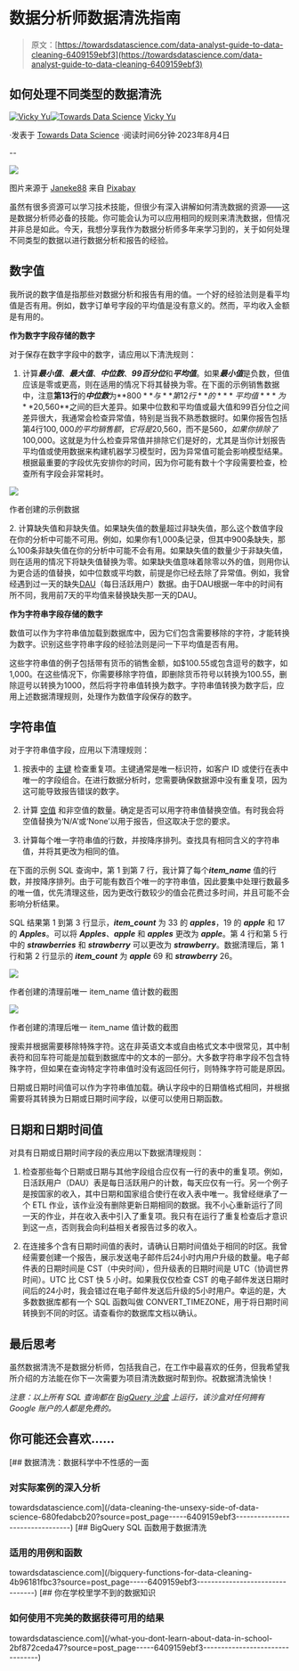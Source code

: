 # 数据分析师数据清洗指南

> 原文：[https://towardsdatascience.com/data-analyst-guide-to-data-cleaning-6409159ebf3](https://towardsdatascience.com/data-analyst-guide-to-data-cleaning-6409159ebf3)

## 如何处理不同类型的数据清洗

[](https://madfordata.medium.com/?source=post_page-----6409159ebf3--------------------------------)[![Vicky Yu](../Images/54a32f45ebd13a18811912877f60f2f7.png)](https://madfordata.medium.com/?source=post_page-----6409159ebf3--------------------------------)[](https://towardsdatascience.com/?source=post_page-----6409159ebf3--------------------------------)[![Towards Data Science](../Images/a6ff2676ffcc0c7aad8aaf1d79379785.png)](https://towardsdatascience.com/?source=post_page-----6409159ebf3--------------------------------) [Vicky Yu](https://madfordata.medium.com/?source=post_page-----6409159ebf3--------------------------------)

·发表于 [Towards Data Science](https://towardsdatascience.com/?source=post_page-----6409159ebf3--------------------------------) ·阅读时间6分钟·2023年8月4日

--

![](../Images/07a0be03e19ccd76543c5e5b692bc784.png)

图片来源于 [Janeke88](https://pixabay.com/users/janeke88-975535/?utm_source=link-attribution&utm_medium=referral&utm_campaign=image&utm_content=880462) 来自 [Pixabay](https://pixabay.com//?utm_source=link-attribution&utm_medium=referral&utm_campaign=image&utm_content=880462)

虽然有很多资源可以学习技术技能，但很少有深入讲解如何清洗数据的资源——这是数据分析师必备的技能。你可能会认为可以应用相同的规则来清洗数据，但情况并非总是如此。今天，我想分享我作为数据分析师多年来学习到的，关于如何处理不同类型的数据以进行数据分析和报告的经验。

## 数字值

我所说的数字值是指那些对数据分析和报告有用的值。一个好的经验法则是看平均值是否有用。例如，数字订单号字段的平均值是没有意义的。然而，平均收入金额是有用的。

**作为数字字段存储的数字**

对于保存在数字字段中的数字，请应用以下清洗规则：

1.  计算***最小值***、***最大值***、***中位数***、***99百分位***和***平均值***。如果***最小值***是负数，但值应该是零或更高，则在适用的情况下将其替换为零。在下面的示例销售数据中，注意**第13行**的***中位数***为**$800**与**第12行**的***平均值***为**$20,560**之间的巨大差异。如果中位数和平均值或最大值和99百分位之间差异很大，我通常会检查异常值，特别是当我不熟悉数据时。如果你报告包括第4行$100,000的平均销售额，它将是$20,560，而不是$560，如果你排除了$100,000。这就是为什么检查异常值并排除它们是好的，尤其是当你计划报告平均值或使用数据来构建机器学习模型时，因为异常值可能会影响模型结果。根据最重要的字段优先安排你的时间，因为你可能有数十个字段需要检查，检查所有字段会非常耗时。

![](../Images/e719daf0612f9ec95762414163e89177.png)

作者创建的示例数据

2\. 计算缺失值和非缺失值。如果缺失值的数量超过非缺失值，那么这个数值字段在你的分析中可能不可用。例如，如果你有1,000条记录，但其中900条缺失，那么100条非缺失值在你的分析中可能不会有用。如果缺失值的数量少于非缺失值，则在适用的情况下将缺失值替换为零。如果缺失值意味着除零以外的值，则用你认为更合适的值替换，如中位数或平均数，前提是你已经去除了异常值。例如，我曾经遇到过一天的缺失[DAU](https://baremetrics.com/academy/daily_active_user)（每日活跃用户）数据。由于DAU根据一年中的时间有所不同，我用前7天的平均值来替换缺失那一天的DAU。

**作为字符串字段存储的数字**

数值可以作为字符串值加载到数据库中，因为它们包含需要移除的字符，才能转换为数字。识别这些字符串字段的经验法则是问一下平均值是否有用。

这些字符串值的例子包括带有货币的销售金额，如$100.55或包含逗号的数字，如1,000。在这些情况下，你需要移除字符值，即删除货币符号以转换为100.55，删除逗号以转换为1000，然后将字符串值转换为数字。字符串值转换为数字后，应用上述数据清理规则，处理作为数值字段保存的数字。

## **字符串值**

对于字符串值字段，应用以下清理规则：

1.  按表中的 [主键](https://www.techopedia.com/definition/5547/primary-key) 检查重复项。主键通常是唯一标识符，如客户 ID 或使行在表中唯一的字段组合。在进行数据分析时，您需要确保数据源中没有重复项，因为这可能导致报告错误的数字。

1.  计算 [空值](https://www.w3schools.com/sql/sql_null_values.asp) 和非空值的数量。确定是否可以用字符串值替换空值。有时我会将空值替换为‘N/A’或‘None’以用于报告，但这取决于您的要求。

1.  计算每个唯一字符串值的行数，并按降序排列。查找具有相同含义的字符串值，并将其更改为相同的值。

在下面的示例 SQL 查询中，第 1 到第 7 行，我计算了每个***item_name*** 值的行数，并按降序排列。由于可能有数百个唯一的字符串值，因此要集中处理行数最多的唯一值，优先清理这些，因为更改行数较少的值会花费过多时间，并且可能不会影响分析结果。

SQL 结果第 1 到第 3 行显示，***item_count*** 为 33 的 ***apples***，19 的 ***apple*** 和 17 的 ***Apples***。可以将 ***Apples***、***apple*** 和 ***apples*** 更改为 ***apple***。第 4 行和第 5 行中的 ***strawberries*** 和 ***strawberry*** 可以更改为 ***strawberry***。数据清理后，第 1 行和第 2 行显示的 ***item_count*** 为 ***apple*** 69 和 ***strawberry*** 26。

![](../Images/8865c7fa7198def36b46be3027cd618b.png)

作者创建的清理前唯一 item_name 值计数的截图

![](../Images/f7238f01b61f5580472eb10f81609a4b.png)

作者创建的清理后唯一 item_name 值计数的截图

搜索并根据需要移除特殊字符。这在非英语文本或自由格式文本中很常见，其中制表符和回车符可能是加载到数据库中的文本的一部分。大多数字符串字段不包含特殊字符，但如果在查询特定字符串值时没有返回任何行，则特殊字符可能是原因。

日期或日期时间值可以作为字符串值加载。确认字段中的日期值格式相同，并根据需要将其转换为日期或日期时间字段，以便可以使用日期函数。

## 日期和日期时间值

对具有日期或日期时间字段的表应用以下数据清理规则：

1.  检查那些每个日期或日期与其他字段组合应仅有一行的表中的重复项。例如，日活跃用户（DAU）表是每日活跃用户的计数，每天应仅有一行。另一个例子是按国家的收入，其中日期和国家组合使行在收入表中唯一。我曾经继承了一个 ETL 作业，该作业没有删除更新日期相同的数据。我不小心重新运行了同一天的作业，并在收入表中引入了重复项。我只有在运行了重复检查后才意识到这一点，否则我会向利益相关者报告过多的收入。

1.  在连接多个含有日期时间值的表时，请确认日期时间值处于相同的时区。我曾经需要创建一个报告，展示发送电子邮件后24小时内用户升级的数量。电子邮件表的日期时间是 CST（中央时间），但升级表的日期时间是 UTC（协调世界时间）。UTC 比 CST 快 5 小时。如果我仅仅检查 CST 的电子邮件发送日期时间后的24小时，我会错过在电子邮件发送后升级的5小时用户。幸运的是，大多数数据库都有一个 SQL 函数叫做 CONVERT_TIMEZONE，用于将日期时间转换到不同的时区。请查看你的数据库文档以确认。

## 最后思考

虽然数据清洗不是数据分析师，包括我自己，在工作中最喜欢的任务，但我希望我所介绍的方法能在你下一次需要为项目清洗数据时帮到你。祝数据清洗愉快！

*注意：以上所有 SQL 查询都在* [*BigQuery 沙盒*](https://cloud.google.com/bigquery/docs/sandbox) *上运行，该沙盒对任何拥有 Google 账户的人都是免费的。*

## 你可能还会喜欢……

[](/data-cleaning-the-unsexy-side-of-data-science-680fedabcb20?source=post_page-----6409159ebf3--------------------------------) [## 数据清洗：数据科学中不性感的一面

### 对实际案例的深入分析

towardsdatascience.com](/data-cleaning-the-unsexy-side-of-data-science-680fedabcb20?source=post_page-----6409159ebf3--------------------------------) [](/bigquery-functions-for-data-cleaning-4b96181fbc3?source=post_page-----6409159ebf3--------------------------------) [## BigQuery SQL 函数用于数据清洗

### 适用的用例和函数

towardsdatascience.com](/bigquery-functions-for-data-cleaning-4b96181fbc3?source=post_page-----6409159ebf3--------------------------------) [](/what-you-dont-learn-about-data-in-school-2bf872ceda47?source=post_page-----6409159ebf3--------------------------------) [## 你在学校里学不到的数据知识

### 如何使用不完美的数据获得可用的结果

towardsdatascience.com](/what-you-dont-learn-about-data-in-school-2bf872ceda47?source=post_page-----6409159ebf3--------------------------------)
